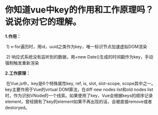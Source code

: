 # 你知道vue中key的作用和工作原理吗？说说你对它的理解。

**1.作用：**

​	1) v-for遍历时，用id，uuid之类作为key，唯一标识节点加速虚拟DOM渲染

​	2) 响应式系统没有监听到的数据，用+new Date()生成的时间戳作为key，手动强制触发重新渲染

**2.工作原理：**

​	在Vue.js中，key是6个特殊属性key, ref, is, slot, slot-scope, scope其中之一。key主要作用于Vue的virtual DOM算法，在diff new nodes list和old nodes list时，作为识别VNode的一个线索。如果使用了key，Vue会根据keys的顺序记录element，曾经拥有了key的element如果不再出现的话，会被直接remove或者destoryed。

